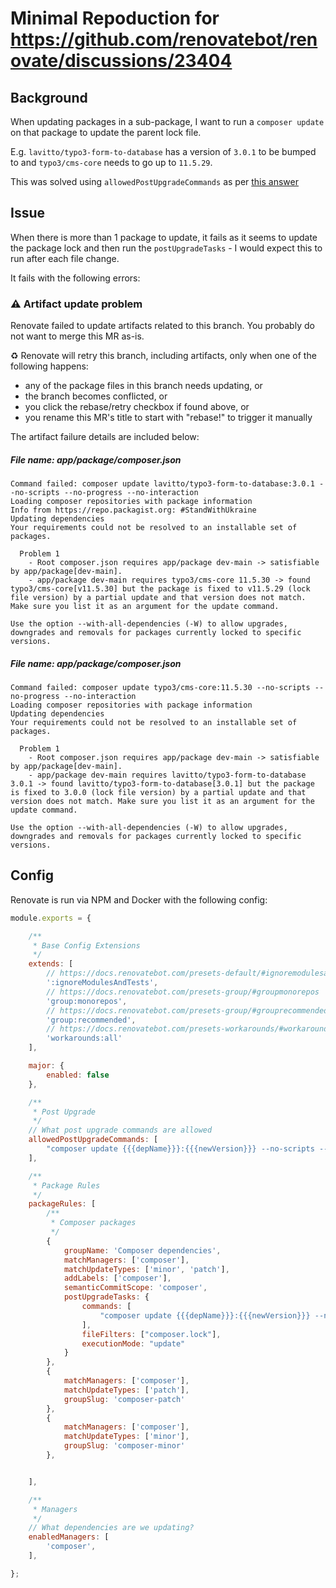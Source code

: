 # Minimal Repoduction for https://github.com/renovatebot/renovate/discussions/23404

## Background

When updating packages in a sub-package, I want to run a `composer update` on that package to update the parent lock file.

E.g. `lavitto/typo3-form-to-database` has a version of `3.0.1` to be bumped to and `typo3/cms-core` needs to go up to `11.5.29`.

This was solved using `allowedPostUpgradeCommands` as per [this answer](https://github.com/renovatebot/renovate/discussions/23404#discussioncomment-6476436)

## Issue

When there is more than 1 package to update, it fails as it seems to update the package lock and then run the `postUpgradeTasks` - I would expect this to run after each file change.

It fails with the following errors:

### ⚠ Artifact update problem

Renovate failed to update artifacts related to this branch. You probably do not want to merge this MR as-is.

♻ Renovate will retry this branch, including artifacts, only when one of the following happens:

 - any of the package files in this branch needs updating, or
 - the branch becomes conflicted, or
 - you click the rebase/retry checkbox if found above, or
 - you rename this MR's title to start with "rebase!" to trigger it manually

The artifact failure details are included below:

##### File name: app/package/composer.json

```
Command failed: composer update lavitto/typo3-form-to-database:3.0.1 --no-scripts --no-progress --no-interaction
Loading composer repositories with package information
Info from https://repo.packagist.org: #StandWithUkraine
Updating dependencies
Your requirements could not be resolved to an installable set of packages.

  Problem 1
    - Root composer.json requires app/package dev-main -> satisfiable by app/package[dev-main].
    - app/package dev-main requires typo3/cms-core 11.5.30 -> found typo3/cms-core[v11.5.30] but the package is fixed to v11.5.29 (lock file version) by a partial update and that version does not match. Make sure you list it as an argument for the update command.

Use the option --with-all-dependencies (-W) to allow upgrades, downgrades and removals for packages currently locked to specific versions.

```

##### File name: app/package/composer.json

```
Command failed: composer update typo3/cms-core:11.5.30 --no-scripts --no-progress --no-interaction
Loading composer repositories with package information
Updating dependencies
Your requirements could not be resolved to an installable set of packages.

  Problem 1
    - Root composer.json requires app/package dev-main -> satisfiable by app/package[dev-main].
    - app/package dev-main requires lavitto/typo3-form-to-database 3.0.1 -> found lavitto/typo3-form-to-database[3.0.1] but the package is fixed to 3.0.0 (lock file version) by a partial update and that version does not match. Make sure you list it as an argument for the update command.

Use the option --with-all-dependencies (-W) to allow upgrades, downgrades and removals for packages currently locked to specific versions.

```

## Config

Renovate is run via NPM and Docker with the following config:

```js
module.exports = {

	/**
	 * Base Config Extensions
	 */
	extends: [
		// https://docs.renovatebot.com/presets-default/#ignoremodulesandtests
		':ignoreModulesAndTests',
		// https://docs.renovatebot.com/presets-group/#groupmonorepos
		'group:monorepos',
		// https://docs.renovatebot.com/presets-group/#grouprecommended
		'group:recommended',
		// https://docs.renovatebot.com/presets-workarounds/#workaroundsall
		'workarounds:all'
	],

	major: {
		enabled: false
	},

	/**
	 * Post Upgrade
	 */
	// What post upgrade commands are allowed
	allowedPostUpgradeCommands: [
		"composer update {{{depName}}}:{{{newVersion}}} --no-scripts --no-progress --no-interaction"
	],

	/**
	 * Package Rules
	 */
	packageRules: [
		/**
		 * Composer packages
		 */
		{
			groupName: 'Composer dependencies',
			matchManagers: ['composer'],
			matchUpdateTypes: ['minor', 'patch'],
			addLabels: ['composer'],
			semanticCommitScope: 'composer',
			postUpgradeTasks: {
				commands: [
					"composer update {{{depName}}}:{{{newVersion}}} --no-scripts --no-progress --no-interaction"
				],
				fileFilters: ["composer.lock"],
				executionMode: "update"
			}
		},
		{
			matchManagers: ['composer'],
			matchUpdateTypes: ['patch'],
			groupSlug: 'composer-patch'
		},
		{
			matchManagers: ['composer'],
			matchUpdateTypes: ['minor'],
			groupSlug: 'composer-minor'
		},


	],

	/**
	 * Managers
	 */
	// What dependencies are we updating?
	enabledManagers: [
		'composer',
	],

};
```

